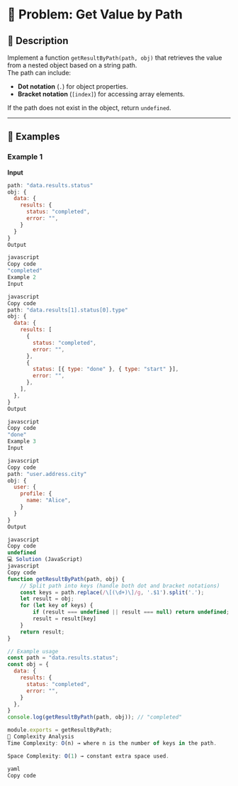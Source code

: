 # 📝 Problem: Get Value by Path

## 📌 Description
Implement a function `getResultByPath(path, obj)` that retrieves the value from a nested object based on a string path.  
The path can include:
- **Dot notation** (`.`) for object properties.
- **Bracket notation** (`[index]`) for accessing array elements.

If the path does not exist in the object, return `undefined`.

---

## 🎯 Examples

### Example 1
**Input**
```javascript
path: "data.results.status"
obj: {
  data: {
    results: {
      status: "completed",
      error: "",
    }
  }
}
Output

javascript
Copy code
"completed"
Example 2
Input

javascript
Copy code
path: "data.results[1].status[0].type"
obj: {
  data: {
    results: [
      {
        status: "completed",
        error: "",
      },
      {
        status: [{ type: "done" }, { type: "start" }],
        error: "",
      },
    ],
  },
}
Output

javascript
Copy code
"done"
Example 3
Input

javascript
Copy code
path: "user.address.city"
obj: {
  user: {
    profile: {
      name: "Alice",
    }
  }
}
Output

javascript
Copy code
undefined
💻 Solution (JavaScript)
javascript
Copy code
function getResultByPath(path, obj) {
    // Split path into keys (handle both dot and bracket notations)
    const keys = path.replace(/\[(\d+)\]/g, '.$1').split('.');
    let result = obj;
    for (let key of keys) {
        if (result === undefined || result === null) return undefined;
        result = result[key]
    }
    return result;
}

// Example usage
const path = "data.results.status";
const obj = {
  data: {
    results: {
      status: "completed",
      error: "",
    }
  },
}
console.log(getResultByPath(path, obj)); // "completed"

module.exports = getResultByPath;
🧩 Complexity Analysis
Time Complexity: O(n) → where n is the number of keys in the path.

Space Complexity: O(1) → constant extra space used.

yaml
Copy code
